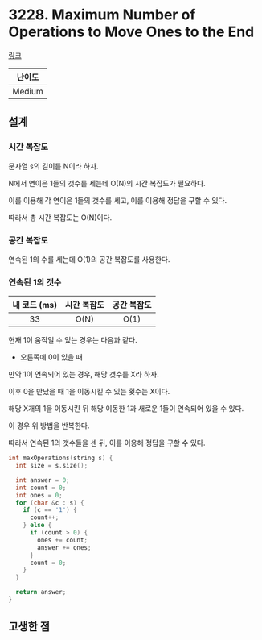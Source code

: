 # 3228. Maximum Number of Operations to Move Ones to the End

[링크](https://leetcode.com/problems/maximum-number-of-operations-to-move-ones-to-the-end/description/)

| 난이도 |
| :----: |
| Medium |

## 설계

### 시간 복잡도

문자열 s의 길이를 N이라 하자.

N에서 연이은 1들의 갯수를 세는데 O(N)의 시간 복잡도가 필요하다.

이를 이용해 각 연이은 1들의 갯수를 세고, 이를 이용해 정답을 구할 수 있다.

따라서 총 시간 복잡도는 O(N)이다.

### 공간 복잡도

연속된 1의 수를 세는데 O(1)의 공간 복잡도를 사용한다.

### 연속된 1의 갯수

| 내 코드 (ms) | 시간 복잡도 | 공간 복잡도 |
| :----------: | :---------: | :---------: |
|      33      |    O(N)     |    O(1)     |

현재 1이 움직일 수 있는 경우는 다음과 같다.

- 오른쪽에 0이 있을 때

만약 1이 연속되어 있는 경우, 해당 갯수를 X라 하자.

이후 0을 만났을 때 1을 이동시킬 수 있는 횟수는 X이다.

해당 X개의 1을 이동시킨 뒤 해당 이동한 1과 새로운 1들이 연속되어 있을 수 있다.

이 경우 위 방법을 반복한다.

따라서 연속된 1의 갯수들을 센 뒤, 이를 이용해 정답을 구할 수 있다.

```cpp
int maxOperations(string s) {
  int size = s.size();

  int answer = 0;
  int count = 0;
  int ones = 0;
  for (char &c : s) {
    if (c == '1') {
      count++;
    } else {
      if (count > 0) {
        ones += count;
        answer += ones;
      }
      count = 0;
    }
  }

  return answer;
}
```

## 고생한 점
